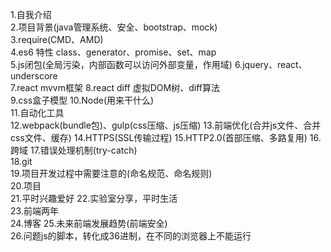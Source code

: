1.自我介绍  
2.项目背景(java管理系统、安全、bootstrap、mock)  
3.require(CMD、AMD)  
4.es6 特性 class、generator、promise、set、map  
5.js闭包(全局污染，内部函数可以访问外部变量，作用域)
6.jquery、react、underscore  
7.react mvvm框架 
8.react diff 虚拟DOM树、diff算法  
9.css盒子模型
10.Node(用来干什么)  
11.自动化工具  
12.webpack(bundle包)、gulp(css压缩、js压缩)
13.前端优化(合并js文件、合并css文件、缓存)
14.HTTPS(SSL传输过程)
15.HTTP2.0(首部压缩、多路复用)
16.跨域
17.错误处理机制(try-catch)  
18.git  
19.项目开发过程中需要注意的(命名规范、命名规则)  
20.项目  
21.平时兴趣爱好
22.实验室分享，平时生活  
23.前端两年  
24.博客
25.未来前端发展趋势(前端安全)  
26.问题js的脚本，转化成36进制，在不同的浏览器上不能运行  
